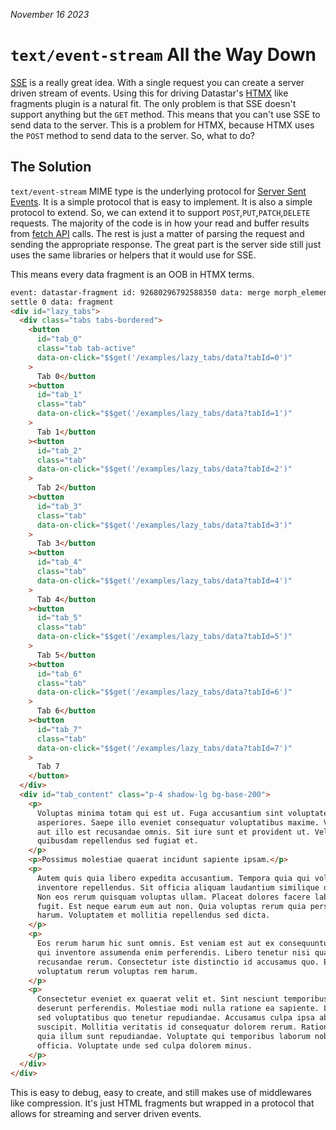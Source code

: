 _November 16 2023_

# `text/event-stream` All the Way Down

[SSE](https://developer.mozilla.org/en-US/docs/Web/API/Server-sent_events/Using_server-sent_events) is a really great idea. With a single request you can create a server driven stream of events. Using this for driving Datastar's [HTMX](https://htmx.org/) like fragments plugin is a natural fit. The only problem is that SSE doesn't support anything but the `GET` method. This means that you can't use SSE to send data to the server. This is a problem for HTMX, because HTMX uses the `POST` method to send data to the server. So, what to do?

## The Solution

`text/event-stream` MIME type is the underlying protocol for [Server Sent Events](https://developer.mozilla.org/en-US/docs/Web/API/Server-sent_events/Using_server-sent_events). It is a simple protocol that is easy to implement. It is also a simple protocol to extend. So, we can extend it to support `POST`,`PUT`,`PATCH`,`DELETE` requests. The majority of the code is in how your read and buffer results from [fetch API](https://developer.mozilla.org/en-US/docs/Web/API/Fetch_API) calls. The rest is just a matter of parsing the request and sending the appropriate response. The great part is the server side still just uses the same libraries or helpers that it would use for SSE.

This means every data fragment is an OOB in HTMX terms.

```html
event: datastar-fragment id: 92680296792588350 data: merge morph_element data:
settle 0 data: fragment
<div id="lazy_tabs">
  <div class="tabs tabs-bordered">
    <button
      id="tab_0"
      class="tab tab-active"
      data-on-click="$$get('/examples/lazy_tabs/data?tabId=0')"
    >
      Tab 0</button
    ><button
      id="tab_1"
      class="tab"
      data-on-click="$$get('/examples/lazy_tabs/data?tabId=1')"
    >
      Tab 1</button
    ><button
      id="tab_2"
      class="tab"
      data-on-click="$$get('/examples/lazy_tabs/data?tabId=2')"
    >
      Tab 2</button
    ><button
      id="tab_3"
      class="tab"
      data-on-click="$$get('/examples/lazy_tabs/data?tabId=3')"
    >
      Tab 3</button
    ><button
      id="tab_4"
      class="tab"
      data-on-click="$$get('/examples/lazy_tabs/data?tabId=4')"
    >
      Tab 4</button
    ><button
      id="tab_5"
      class="tab"
      data-on-click="$$get('/examples/lazy_tabs/data?tabId=5')"
    >
      Tab 5</button
    ><button
      id="tab_6"
      class="tab"
      data-on-click="$$get('/examples/lazy_tabs/data?tabId=6')"
    >
      Tab 6</button
    ><button
      id="tab_7"
      class="tab"
      data-on-click="$$get('/examples/lazy_tabs/data?tabId=7')"
    >
      Tab 7
    </button>
  </div>
  <div id="tab_content" class="p-4 shadow-lg bg-base-200">
    <p>
      Voluptas minima totam qui est ut. Fuga accusantium sint voluptatem nihil
      asperiores. Saepe illo eveniet consequatur voluptatibus maxime. Voluptates
      aut illo est recusandae omnis. Sit iure sunt et provident ut. Velit
      quibusdam repellendus sed fugiat et.
    </p>
    <p>Possimus molestiae quaerat incidunt sapiente ipsam.</p>
    <p>
      Autem quis quia libero expedita accusantium. Tempora quia qui voluptatem
      inventore repellendus. Sit officia aliquam laudantium similique delectus.
      Non eos rerum quisquam voluptas ullam. Placeat dolores facere laborum non
      fugit. Est neque earum eum aut non. Quia voluptas rerum quia perspiciatis
      harum. Voluptatem et mollitia repellendus sed dicta.
    </p>
    <p>
      Eos rerum harum hic sunt omnis. Est veniam est aut ex consequuntur. Est
      qui inventore assumenda enim perferendis. Libero tenetur nisi quasi
      recusandae rerum. Consectetur iste distinctio id accusamus quo. Enim
      voluptatum rerum voluptas rem harum.
    </p>
    <p>
      Consectetur eveniet ex quaerat velit et. Sint nesciunt temporibus minus
      deserunt perferendis. Molestiae modi nulla ratione ea sapiente. Laboriosam
      sed voluptatibus quo tenetur repudiandae. Accusamus culpa ipsa ab nihil
      suscipit. Mollitia veritatis id consequatur dolorem rerum. Ratione atque
      quia illum sunt repudiandae. Voluptate qui temporibus laborum nobis
      officia. Voluptate unde sed culpa dolorem minus.
    </p>
  </div>
</div>
```

This is easy to debug, easy to create, and still makes use of middlewares like compression. It's just HTML fragments but wrapped in a protocol that allows for streaming and server driven events.
